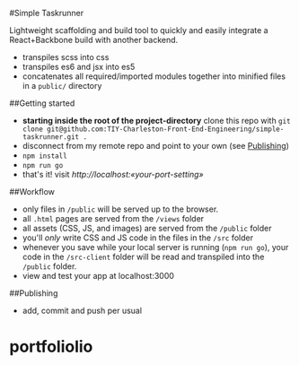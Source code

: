 #Simple Taskrunner

Lightweight scaffolding and build tool to quickly and easily integrate a React+Backbone build with another backend.

  - transpiles scss into css
  - transpiles es6 and jsx into es5
  - concatenates all required/imported modules together into minified files in a `public/` directory

##Getting started

  - **starting inside the root of the project-directory** clone this repo with `git clone git@github.com:TIY-Charleston-Front-End-Engineering/simple-taskrunner.git .`
  - disconnect from my remote repo and point to your own (see [Publishing](#publishing))
  - `npm install`
  - `npm run go`
  - that's it! visit *http://localhost:«your-port-setting»*

##Workflow
  - only files in `/public` will be served up to the browser.
  - all `.html` pages are served from the `/views` folder
  - all assets (CSS, JS, and images) are served from the `/public` folder
  - you'll *only* write CSS and JS code in the files in the `/src` folder
  - whenever you save while your local server is running (`npm run go`), your code in the `/src-client` folder will be read and transpiled into the `/public` folder.
  - view and test your app at localhost:3000

##Publishing
  - add, commit and push per usual

  
# portfoliolio
